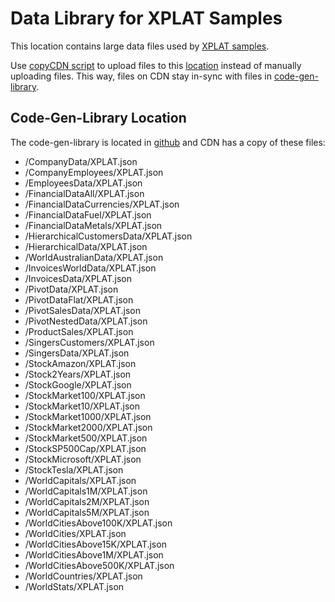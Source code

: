 # Data Library for XPLAT Samples

This location contains large data files used by [XPLAT samples](https://github.com/IgniteUI/igniteui-xplat-examples/tree/23.2.x/samples).

Use [copyCDN script](https://github.com/IgniteUI/igniteui-xplat-examples/tree/23.2.x/code-gen-tools) to upload files to this [location](https://static.infragistics.com/xplatform/library) instead of manually uploading files. This way, files on CDN stay in-sync with files in [code-gen-library](https://github.com/IgniteUI/igniteui-xplat-examples/tree/23.2.x/code-gen-library).

## Code-Gen-Library Location

The code-gen-library is located in [github](https://github.com/IgniteUI/igniteui-xplat-examples/blob/23.2.x/code-gen-library) and CDN has a copy of these files:

- /CompanyData/XPLAT.json
- /CompanyEmployees/XPLAT.json
- /EmployeesData/XPLAT.json
- /FinancialDataAll/XPLAT.json
- /FinancialDataCurrencies/XPLAT.json
- /FinancialDataFuel/XPLAT.json
- /FinancialDataMetals/XPLAT.json
- /HierarchicalCustomersData/XPLAT.json
- /HierarchicalData/XPLAT.json
- /WorldAustralianData/XPLAT.json
- /InvoicesWorldData/XPLAT.json
- /InvoicesData/XPLAT.json
- /PivotData/XPLAT.json
- /PivotDataFlat/XPLAT.json
- /PivotSalesData/XPLAT.json
- /PivotNestedData/XPLAT.json
- /ProductSales/XPLAT.json
- /SingersCustomers/XPLAT.json
- /SingersData/XPLAT.json
- /StockAmazon/XPLAT.json
- /Stock2Years/XPLAT.json
- /StockGoogle/XPLAT.json
- /StockMarket100/XPLAT.json
- /StockMarket10/XPLAT.json
- /StockMarket1000/XPLAT.json
- /StockMarket2000/XPLAT.json
- /StockMarket500/XPLAT.json
- /StockSP500Cap/XPLAT.json
- /StockMicrosoft/XPLAT.json
- /StockTesla/XPLAT.json
- /WorldCapitals/XPLAT.json
- /WorldCapitals1M/XPLAT.json
- /WorldCapitals2M/XPLAT.json
- /WorldCapitals5M/XPLAT.json
- /WorldCitiesAbove100K/XPLAT.json
- /WorldCities/XPLAT.json
- /WorldCitiesAbove15K/XPLAT.json
- /WorldCitiesAbove1M/XPLAT.json
- /WorldCitiesAbove500K/XPLAT.json
- /WorldCountries/XPLAT.json
- /WorldStats/XPLAT.json
